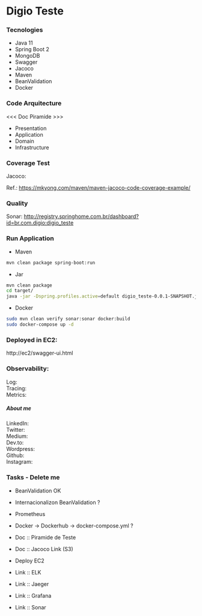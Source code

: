 # Digio Teste

### Tecnologies   

- Java 11 
- Spring Boot 2 
- MongoDB 
- Swagger 
- Jacoco 
- Maven 
- BeanValidation
- Docker

### Code Arquitecture

<<< Doc Piramide >>>

- Presentation
- Application
- Domain
- Infrastructure

### Coverage Test

Jacoco:   <LINK>

Ref.: https://mkyong.com/maven/maven-jacoco-code-coverage-example/

### Quality

Sonar: http://registry.springhome.com.br/dashboard?id=br.com.digio:digio_teste   

### Run Application

- Maven
```sh
mvn clean package spring-boot:run
```

- Jar
```sh
mvn clean package
cd target/
java -jar -Dspring.profiles.active=default digio_teste-0.0.1-SNAPSHOT.jar
```

- Docker
```sh
sudo mvn clean verify sonar:sonar docker:build
sudo docker-compose up -d
```

### Deployed in EC2:   
http://ec2/swagger-ui.html   <LINK>

### Observability:   
Log: <LINK>   
Tracing: <LINK>      
Metrics: <LINK>   

##### About me
LinkedIn:   
Twitter:   
Medium:   
Dev.to:   
Wordpress:   
Github:   
Instagram:   

### Tasks - Delete me

- BeanValidation OK   

- Internacionalizon BeanValidation ?
- Prometheus
- Docker -> Dockerhub -> docker-compose.yml ?   
- Doc :: Piramide de Teste
- Doc :: Jacoco Link (S3)
- Deploy EC2 
- Link :: ELK
- Link :: Jaeger
- Link :: Grafana
- Link :: Sonar